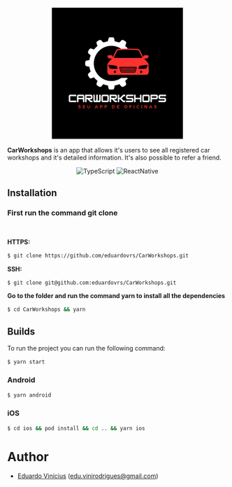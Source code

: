 <p align="center">
  <a rel="noopener" target="_blank"><img width="300" src="./src/assets/CarWorkshops.png" alt="CarWorkshops"></a>
</p>

**CarWorkshops** is an app that allows it's users to see all registered car workshops and it's detailed information. It's also possible to refer a friend.

<div align="center">

![TypeScript](https://img.shields.io/badge/typescript%20-%23007ACC.svg?&style=for-the-badge&logo=typescript&logoColor=white)
![ReactNative](https://img.shields.io/badge/react_native-%2320232a.svg?style=for-the-badge&logo=react&logoColor=%2361DAFB)

</div>

## **Installation**

### First run the command git clone

<br>

**HTTPS:**

```sh
$ git clone https://github.com/eduardovrs/CarWorkshops.git
```

**SSH:**

```sh
$ git clone git@github.com:eduardovrs/CarWorkshops.git
```

**Go to the folder and run the command yarn to install all the dependencies**

```sh
$ cd CarWorkshops && yarn
```

## **Builds**

To run the project you can run the following command:

```sh
$ yarn start
```

### **Android**

```sh
$ yarn android
```

### **iOS**

```sh
$ cd ios && pod install && cd .. && yarn ios
```

# Author

- [Eduardo Vinícius](https://github.com/eduardovrs) (edu.vinirodrigues@gmail.com)
